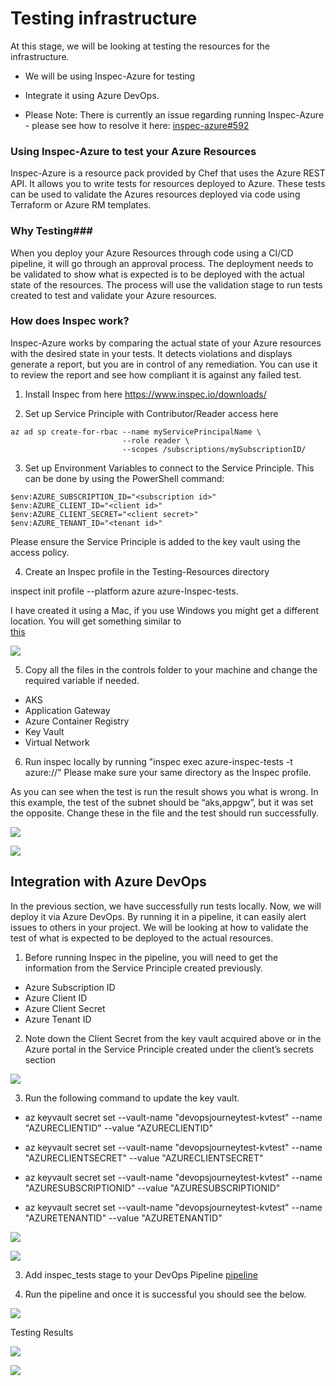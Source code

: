 # Testing infrastructure #

At this stage, we will be looking at testing the resources for the infrastructure. 

- We will be using Inspec-Azure for testing 
- Integrate it using Azure DevOps. 
 
- Please Note: There is currently an issue regarding running Inspec-Azure - please see how to resolve it here: [inspec-azure#592](https://github.com/inspec/inspec-azure/issues/592)

### Using Inspec-Azure to test your Azure Resources ###

Inspec-Azure is a resource pack provided by Chef that uses the Azure REST API. It allows you to write tests for resources deployed to Azure. These tests can be used to validate the Azures resources deployed via code using Terraform or Azure RM templates. 

### Why Testing###

When you deploy your Azure Resources through code using a CI/CD pipeline, it will go through an approval process. The deployment needs to be validated to show what is expected is to be deployed with the actual state of the resources. The process will use the validation stage to run tests created to test and validate your Azure resources. 

### How does Inspec work? ####

Inspec-Azure works by comparing the actual state of your Azure resources with the desired state in your tests. It detects violations and displays generate a report, but you are in control of any remediation. You can use it to review the report and see how compliant it is against any failed test. 

1)  Install Inspec from here https://www.inspec.io/downloads/

2)  Set up Service Principle with Contributor/Reader access here 

```
az ad sp create-for-rbac --name myServicePrincipalName \
                         --role reader \
                         --scopes /subscriptions/mySubscriptionID/

```

3)  Set up Environment Variables to connect to the Service Principle. This can be done by using the PowerShell command: 

```
$env:AZURE_SUBSCRIPTION_ID="<subscription id>"
$env:AZURE_CLIENT_ID="<client id>"
$env:AZURE_CLIENT_SECRET="<client secret>"
$env:AZURE_TENANT_ID="<tenant id>"

```

Please ensure the Service Principle is added to the key vault using the access policy. 

4) Create an Inspec profile in the Testing-Resources directory 

inspect init profile --platform azure azure-Inspec-tests. 

I have created it using a Mac, if you use Windows you might get a different location. You will get something similar to   
[this](/Testing-Resourses/Readme.md)

![](/Testing-Resourses/images/Inspec-profile.png)

5) Copy all the files in the controls folder to your machine and change the required variable if needed. 

- AKS
- Application Gateway
- Azure Container Registry
- Key Vault
- Virtual Network

6) Run inspec locally by running "inspec exec azure-inspec-tests -t azure://" Please make sure your same directory as the Inspec profile. 

As you can see when the test is run the result shows you what is wrong. In this example, the test of the subnet should be “aks,appgw”, but it was set the opposite. Change these in the file and the test should run successfully. 

![](/Testing-Resourses/images/inspec-running1.png)

![](/Testing-Resourses/images/inspec-running2.png)

## Integration with  Azure DevOps ## 

In the previous section, we have successfully run tests locally. Now, we will deploy it via Azure DevOps. By running it in a pipeline, it can easily alert issues to others in your project. We will be looking at how to validate the test of what is expected to be deployed to the actual resources. 

1) Before running Inspec in the pipeline, you will need to get the information from the Service Principle created previously. 

- Azure Subscription ID 
- Azure Client ID 
- Azure Client Secret 
- Azure Tenant ID

2) Note down the Client Secret from the key vault acquired above or in the Azure portal in the Service Principle created under the client’s secrets section 

![](/Testing-Resourses/images/clientsecrets.png)


3) Run the following command to update the key vault. 

- az keyvault secret set --vault-name "devopsjourneytest-kvtest" --name "AZURECLIENTID" --value "AZURECLIENTID"

- az keyvault secret set --vault-name "devopsjourneytest-kvtest" --name "AZURECLIENTSECRET" --value "AZURECLIENTSECRET"

- az keyvault secret set --vault-name "devopsjourneytest-kvtest" --name "AZURESUBSCRIPTIONID" --value "AZURESUBSCRIPTIONID"

- az keyvault secret set --vault-name "devopsjourneytest-kvtest" --name "AZURETENANTID" --value "AZURETENANTID"

![](/Testing-Resourses/images/Keyvaultvalues.png)

![](/Testing-Resourses/images/variablegroup.png)


3) Add inspec_tests stage to your DevOps Pipeline [pipeline](/Testing-Resourses/pipelines/pipeline.yml)


4) Run the pipeline and once it is successful you should see the below. 

![](/Testing-Resourses/images/pipelinerunning.png)


Testing Results 

![](/Testing-Resourses/images/Testingresults.png)

![](/Testing-Resourses/images/Testingresult1.png)